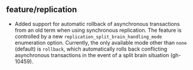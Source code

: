 ## feature/replication

* Added support for automatic rollback of asynchronous transactions from an old
  term when using synchronous replication. The feature is controlled by a new
  `replication_split_brain_handling_mode` enumeration option. Currently,
  the only available mode other than `none` (default) is `rollback`, which
  automatically rolls back conflicting asynchronous transactions in the event of
  a split brain situation (gh-10459).
